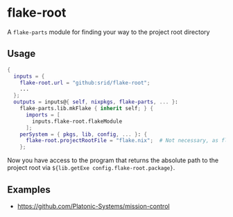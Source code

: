 # flake-root

A `flake-parts` module for finding your way to the project root directory

## Usage

```nix
{
  inputs = {
    flake-root.url = "github:srid/flake-root";
    ...
  };
  outputs = inputs@{ self, nixpkgs, flake-parts, ... }:
    flake-parts.lib.mkFlake { inherit self; } {
      imports = [
        inputs.flake-root.flakeModule
      ];
    perSystem = { pkgs, lib, config, ... }: {
      flake-root.projectRootFile = "flake.nix";  # Not necessary, as flake.nix is the default
    }; 
```

Now you have access to the program that returns the absolute path to the project root via `${lib.getExe config.flake-root.package}`.

## Examples

- https://github.com/Platonic-Systems/mission-control
